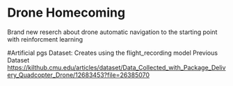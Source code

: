 # Drone Homecoming 
Brand new reserch about drone automatic navigation to the starting point with reinforcment learning

#Artificial pgs
Dataset: Creates using the flight_recording model
Previous Dataset https://kilthub.cmu.edu/articles/dataset/Data_Collected_with_Package_Delivery_Quadcopter_Drone/12683453?file=26385070